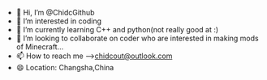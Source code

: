 - 👋 Hi, I’m @ChidcGithub
- 👀 I’m interested in coding
- 🌱 I’m currently learning C++ and python(not really good at :)
- 💞️ I’m looking to collaborate on coder who are interested in making mods of Minecraft...
- 📫 How to reach me -->chidcout@outlook.com
- 😄 Location: Changsha,China


